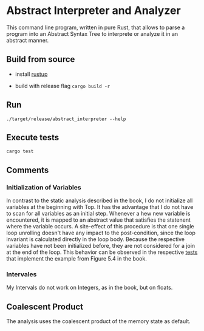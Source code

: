 # Abstract Interpreter and Analyzer

This command line program, written in pure Rust, that allows to parse a program into an Abstract Syntax Tree to interprete or analyze it in an abstract manner.

## Build from source

- install [rustup](https://doc.rust-lang.org/cargo/getting-started/installation.html)

- build with release flag `cargo build -r`

## Run 

`./target/release/abstract_interpreter --help`

## Execute tests

`cargo test`

## Comments

### Initialization of Variables

In contrast to the static analysis described in the book, I do not initialize all variables at the beginning with Top. It has the advantage that I do not have to scan for all variables as an initial step. Whenever a hew new variable is encountered, it is mapped to an abstract value that satisfies the statenent where the variable occurs. A site-effect of this procedure is that one single loop unrolling doesn't have any impact to the post-condition, since the loop invariant is calculated directly in the loop body. Because the respective variables have not been initialized before, they are not considered for a join at the end of the loop. This behavior can be observed in the respective [tests](./src/abstractions/interval_abstraction.rs) that implement the example from Figure 5.4 in the book. 

### Intervales

My Intervals do not work on Integers, as in the book, but on floats. 

## Coalescent Product

The analysis uses the coalescent product of the memory state as default. 
